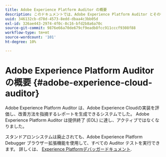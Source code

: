 ```yaml
---
title: Adobe Experience Platform Auditor の概要
description: このドキュメントでは、Adobe Experience Platform Auditor とその後継者について説明します。
uuid: 346132cb-d78d-4573-8edd-dbaa4c3bb05d
exl-id: 326ae443-2974-4f0c-8c16-bfd2b8a6a70c
source-git-commit: 9876e66a70de679cf9eadb8fcc911cccf9308f88
workflow-type: tm+mt
source-wordcount: '101'
ht-degree: 10%

---
```


# Adobe Experience Platform Auditor の概要 {#adobe-experience-cloud-auditor}

Adobe Experience Platform Auditor は、Adobe Experience Cloudの実装を評価し、改善方法を指摘するレポートを生成できるシステムでした。 Adobe Experience Platform Auditor は提供終了 (EOL) に達し、アクティブではなくなりました。

スタンドアロンシステムは廃止されても、Adobe Experience Platform Debugger ブラウザー拡張機能を使用して、すべての Auditor テストを実行できます。 詳しくは、 [Experience Platformデバッガードキュメント](https://experienceleague.adobe.com/docs/debugger/using-v2/experience-cloud-debugger.html?lang=ja).
